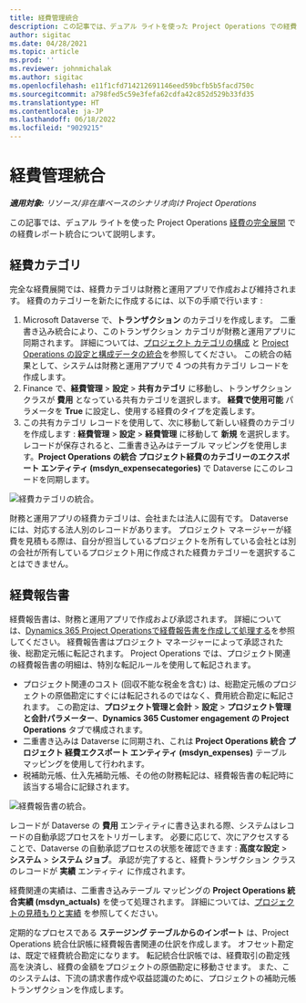 ```yaml
---
title: 経費管理統合
description: この記事では、デュアル ライトを使った Project Operations での経費レポート統合について説明します。
author: sigitac
ms.date: 04/28/2021
ms.topic: article
ms.prod: ''
ms.reviewer: johnmichalak
ms.author: sigitac
ms.openlocfilehash: e11f1cfd714212691146eed59bcfb5b5facd750c
ms.sourcegitcommit: a798fed5c59e3fefa62cdfa42c852d529b33fd35
ms.translationtype: HT
ms.contentlocale: ja-JP
ms.lasthandoff: 06/18/2022
ms.locfileid: "9029215"
---
```

# <a name="expense-management-integration"></a>経費管理統合

_**適用対象:** リソース/非在庫ベースのシナリオ向け Project Operations_

この記事では、デュアル ライトを使った Project Operations [経費の完全展開](../expense/expense-overview.md) での経費レポート統合について説明します。

## <a name="expense-categories"></a>経費カテゴリ

完全な経費展開では、経費カテゴリは財務と運用アプリで作成および維持されます。 経費のカテゴリーを新たに作成するには、以下の手順で行います :

1. Microsoft Dataverse で、**トランザクション** のカテゴリを作成します。 二重書き込み統合により、このトランザクション カテゴリが財務と運用アプリに同期されます。 詳細については、[プロジェクト カテゴリの構成](/dynamics365/project-operations/project-accounting/configure-project-categories) と [Project Operations の設定と構成データの統合](resource-dual-write-setup-integration.md)を参照してください。 この統合の結果として、システムは財務と運用アプリで 4 つの共有カテゴリ レコードを作成します。
2. Finance で、**経費管理** > **設定** > **共有カテゴリ** に移動し、トランザクション クラスが **費用** となっている共有カテゴリを選択します。 **経費で使用可能** パラメータを **True** に設定し、使用する経費のタイプを定義します。
3. この共有カテゴリ レコードを使用して、次に移動して新しい経費のカテゴリを作成します : **経費管理** > **設定** > **経費管理** に移動して **新規** を選択します。 レコードが保存されると、二重書き込みはテーブル マッピングを使用します。**Project Operations の統合 プロジェクト経費のカテゴリーのエクスポート エンティティ (msdyn\_expensecategories)** で Dataverse にこのレコードを同期します。

  ![経費カテゴリの統合。](./media/DW6ExpenseCategories.png)

財務と運用アプリの経費カテゴリは、会社または法人に固有です。 Dataverse には、対応する法人別のレコードがあります。 プロジェクト マネージャーが経費を見積もる際は、自分が担当しているプロジェクトを所有している会社とは別の会社が所有しているプロジェクト用に作成された経費カテゴリーを選択することはできません。 

## <a name="expense-reports"></a>経費報告書

経費報告書は、財務と運用アプリで作成および承認されます。 詳細については、[Dynamics 365 Project Operationsで経費報告書を作成して処理する](/learn/modules/create-process-expense-reports/)を参照してください。 経費報告書はプロジェクト マネージャーによって承認された後、総勘定元帳に転記されます。 Project Operations では、プロジェクト関連の経費報告書の明細は、特別な転記ルールを使用して転記されます。

  - プロジェクト関連のコスト (回収不能な税金を含む) は、総勘定元帳のプロジェクトの原価勘定にすぐには転記されるのではなく、費用統合勘定に転記されます。 この勘定は、**プロジェクト管理と会計** > **設定** > **プロジェクト管理と会計パラメーター**、**Dynamics 365 Customer engagement の Project Operations** タブで構成されます。
  - 二重書き込みは Dataverse に同期され、これは **Project Operations 統合 プロジェクト 経費エクスポート エンティティ (msdyn\_expenses)** テーブル マッピングを使用して行われます。
  - 税補助元帳、仕入先補助元帳、その他の財務転記は、経費報告書の転記時に該当する場合に記録されます。

  ![経費報告書の統合。](./media/DW6ExpenseReports.png)

レコードが Dataverse の **費用** エンティティに書き込まれる際、システムはレコードの自動承認プロセスをトリガーします。 必要に応じて、次にアクセスすることで、Dataverse の自動承認プロセスの状態を確認できます : **高度な設定** > **システム** > **システム ジョブ**。 承認が完了すると、経費トランザクション クラスのレコードが **実績** エンティティ に作成されます。

経費関連の実績は、二重書き込みテーブル マッピングの  **Project Operations 統合実績 (msdyn\_actuals)** を使って処理されます。 詳細については、[プロジェクトの見積もりと実績](resource-dual-write-estimates-actuals.md) を参照してください。

定期的なプロセスである **ステージング テーブルからのインポート** は、Project Operations 統合仕訳帳に経費報告書関連の仕訳を作成します。 オフセット勘定は、既定で経費統合勘定になります。 転記統合仕訳帳では、経費取引の勘定残高を決済し、経費の金額をプロジェクトの原価勘定に移動させます。 また、このシステムは、下流の請求書作成や収益認識のために、プロジェクトの補助元帳トランザクションを作成します。
